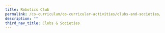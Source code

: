 ```yaml
---
title: Robotics Club
permalink: /co-curriculum/co-curricular-activities/clubs-and-societies/robotics-club/
description: ""
third_nav_title: Clubs & Societies
---
```

